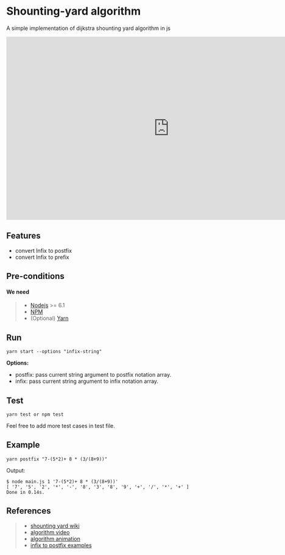 # Shounting-yard algorithm
A simple implementation of dijkstra shounting yard algorithm in js
<p align="center">
 <iframe width="854" height="480" src="https://www.youtube.com/embed/y_snKkv0gWc" frameborder="0" allow="autoplay; encrypted-media" allowfullscreen></iframe>
</p>

## Features
* convert Infix to postfix
* convert Infix to prefix

## Pre-conditions
#### <i class="icon-list"></i> We need

> - [Nodejs](https://nodejs.org/en/) >= 6.1
> - [NPM](https://www.npmjs.com/)
> - (Optional) [Yarn](https://yarnpkg.com/en/)

## Run
```
yarn start --options "infix-string"
```

**Options:**

 - postfix: pass current string argument to  postfix notation array.
 - infix: pass current string argument to  infix notation array.

## Test
```
yarn test or npm test
```
Feel free to add more test cases in test file.

## Example
```
yarn postfix "7-(5*2)+ 8 * (3/(8+9))"
```
Output:
```
$ node main.js 1 '7-(5*2)+ 8 * (3/(8+9))'
[ '7', '5', '2', '*', '-', '8', '3', '8', '9', '+', '/', '*', '+' ]
Done in 0.14s.
```

## References
> - [shounting yard wiki](https://en.wikipedia.org/wiki/Shunting-yard_algorithm)
> - [algorithm video](https://www.youtube.com/watch?v=y_snKkv0gWc)
> - [algorithm animation](https://www.youtube.com/watch?v=OVFwgYrMShw)
> - [infix to postfix examples](https://cs.nyu.edu/courses/Fall12/CSCI-GA.1133-002/notes/InfixToPostfixExamples.pdf)
